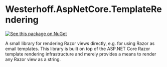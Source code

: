 # Westerhoff.AspNetCore.TemplateRendering

[![See this package on NuGet](https://img.shields.io/nuget/v/Westerhoff.AspNetCore.TemplateRendering.svg?style=flat-square)](https://www.nuget.org/packages/Westerhoff.AspNetCore.TemplateRendering)

A small library for rendering Razor views directly, e.g. for using Razor as email templates. This library is built on top of the ASP.NET Core Razor template rendering infrastructure and merely provides a means to render any Razor view as a string.
